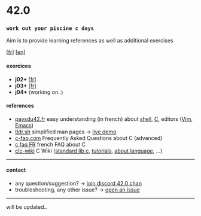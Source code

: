 # 42.0
### `work out your piscine c days`

Aim is to provide learning references as well as additional exercises

[[fr](https://github.com/akabab/42.0/blob/master/README.md)]
[[en](https://github.com/akabab/42.0/blob/master/README.en.md)]

#### exercices

- **j02+** [[fr](https://github.com/akabab/42.0/blob/master/j02/j02.fr.md)]
- **j03+** [[fr](https://github.com/akabab/42.0/blob/master/j03/j03.fr.md)]
- **j04+** (working on..)

#### references
- [paysdu42.fr](http://i.paysdu42.fr/) easy understanding (in french) about [shell](http://i.paysdu42.fr/?page=impatient-shell-debutant), [C](http://i.paysdu42.fr/?page=impatient-C), editors ([Vim](http://i.paysdu42.fr/?page=impatient-vim), [Emacs](http://i.paysdu42.fr/?page=impatient-emacs))
- [tldr.sh](http://tldr.sh/) simplified man pages -> [live demo](https://tldr.ostera.io/)
- [c-faq.com](http://c-faq.com/) Frequently Asked Questions about C (advanced)
- [c faq FR](http://www.usenet-fr.net/fur/comp/lang/faq-c-1.html) french FAQ about C
- [clc-wiki](http://clc-wiki.net/wiki/Main_Page) C Wiki ([standard lib c](http://clc-wiki.net/wiki/C_standard_library), [tutorials](http://clc-wiki.net/wiki/C_tutorial), [about language](http://clc-wiki.net/wiki/C_language), ...)

----
#### contact

- any question/suggestion? -> [join discord 42.0 chan](https://discord.gg/TsQ26Jr)
- troubleshooting, any other issue? -> [open an issue](https://github.com/akabab/42.0/issues)

----
will be updated..
